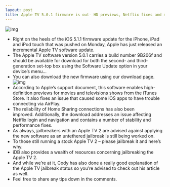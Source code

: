```yaml
---
layout: post
title: Apple TV 5.0.1 firmware is out- HD previews, Netflix fixes and more
---
```

![img](http://media.idownloadblog.com/wp-content/uploads/2012/03/apple-tv.jpg)
* Right on the heels of the iOS 5.1.1 firmware update for the iPhone, iPad and iPod touch that was pushed on Monday, Apple has just released an incremental Apple TV software update.
* The Apple TV software version 5.0.1 carries a build number 9B206f and should be available for download for both the second- and third-generation set-top box using the Software Update option in your device’s menu…
* You can also download the new firmware using our download page.
![img](http://media.idownloadblog.com/wp-content/uploads/2012/05/Apple-TV-5.0.1-change-log.jpeg)
* According to Apple’s support document, this software enables high-definition previews for movies and televisions shows from the iTunes Store. It also fixes an issue that caused some iOS apps to have trouble connecting via AirPlay.
* The reliability of Home Sharing connections has also been improved. Additionally, the download addresses an issue affecting Netflix login and navigation and contains a number of stability and performance fixes.
* As always, jailbreakers with an Apple TV 2 are advised against applying the new software as an untethered jailbreak is still being worked on.
* To those still running a stock Apple TV 2 – please jailbreak it and here’s why.
* iDB also provides a wealth of resources concerning jailbreaking the Apple TV 2.
* And while we’re at it, Cody has also done a really good explanation of the Apple TV jailbreak status so you’re advised to check out his article as well.
* Feel free to share any tips down in the comments.

